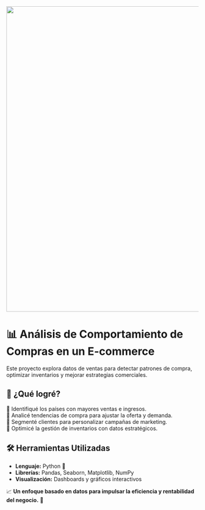 <div align="center">
  <img src="https://img.shields.io/badge/Optimizando%20Estrategias%20de%20E-commerce%20con%20Datos-FFD700?style=flat&logo=bar-chart&logoColor=black" width="800"/>
</div>

# 📊 Análisis de Comportamiento de Compras en un E-commerce  

Este proyecto explora datos de ventas para detectar patrones de compra, optimizar inventarios y mejorar estrategias comerciales.  

## 🚀 ¿Qué logré?  
🔹 Identifiqué los países con mayores ventas e ingresos.  
🔹 Analicé tendencias de compra para ajustar la oferta y demanda.  
🔹 Segmenté clientes para personalizar campañas de marketing.  
🔹 Optimicé la gestión de inventarios con datos estratégicos.  

## 🛠️ Herramientas Utilizadas  
- **Lenguaje:** Python 🐍  
- **Librerías:** Pandas, Seaborn, Matplotlib, NumPy  
- **Visualización:** Dashboards y gráficos interactivos  

📈 **Un enfoque basado en datos para impulsar la eficiencia y rentabilidad del negocio.** 🚀  

